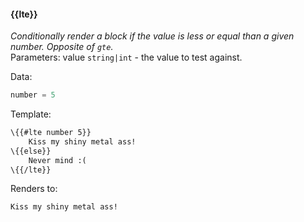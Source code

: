 #### \{{lte}}
_Conditionally render a block if the value is less or equal than a given number. Opposite of `gte`._
<br>Parameters: value `string|int` - the value to test against.

Data:

```javascript
number = 5
```

Template:

```html
\{{#lte number 5}}
    Kiss my shiny metal ass!
\{{else}}
    Never mind :(
\{{/lte}}
```

Renders to:

```
Kiss my shiny metal ass!
```